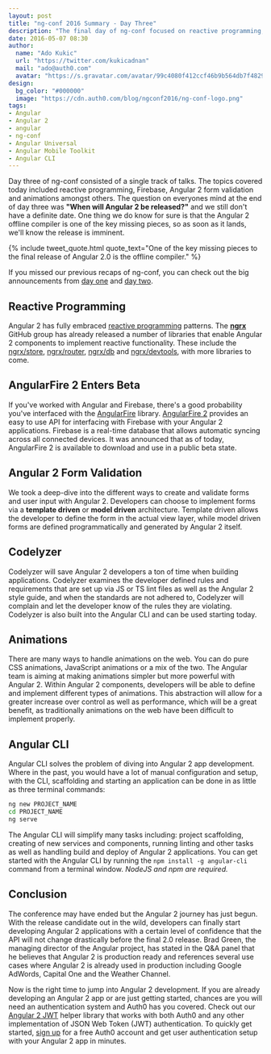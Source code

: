 ```yaml
---
layout: post
title: "ng-conf 2016 Summary - Day Three"
description: "The final day of ng-conf focused on reactive programming, Firebase and much more. Check out our summary of ng-conf day three. "
date: 2016-05-07 08:30
author: 
  name: "Ado Kukic"
  url: "https://twitter.com/kukicadnan"
  mail: "ado@auth0.com"
  avatar: "https://s.gravatar.com/avatar/99c4080f412ccf46b9b564db7f482907?s=200"
design: 
  bg_color: "#000000"
  image: "https://cdn.auth0.com/blog/ngconf2016/ng-conf-logo.png"
tags: 
- Angular
- Angular 2
- angular
- ng-conf
- Angular Universal
- Angular Mobile Toolkit
- Angular CLI
---
```


Day three of ng-conf consisted of a single track of talks. The topics covered today included reactive programming, Firebase, Angular 2 form validation and animations amongst others. The question on everyones mind at the end of day three was **"When will Angular 2 be released?"** and we still don't have a definite date. One thing we do know for sure is that the Angular 2 offline compiler is one of the key missing pieces, so as soon as it lands, we'll know the release is imminent.

{% include tweet_quote.html quote_text="One of the key missing pieces to the final release of Angular 2.0 is the offline compiler." %}

If you missed our previous recaps of ng-conf, you can check out the big announcements from [day one](https://auth0.com/blog/2016/05/05/ng-conf-summary-day-1/) and [day two](https://auth0.com/blog/2016/05/06/ng-conf-summary-day-2/).

## Reactive Programming

Angular 2 has fully embraced [reactive programming](https://en.wikipedia.org/wiki/Reactive_programming) patterns. The [**ngrx**](https://github.com/ngrx) GitHub group has already released a number of libraries that enable Angular 2 components to implement reactive functionality. These include the [ngrx/store](https://github.com/ngrx/store), [ngrx/router](https://github.com/ngrx/router), [ngrx/db](https://github.com/ngrx/db) and [ngrx/devtools](https://github.com/ngrx/devtools), with more libraries to come.

## AngularFire 2 Enters Beta

If you've worked with Angular and Firebase, there's a good probability you've interfaced with the [AngularFire](https://www.firebase.com/docs/web/libraries/angular/) library. [AngularFire 2](https://github.com/angular/angularfire2) provides an easy to use API for interfacing with Firebase with your Angular 2 applications. Firebase is a real-time database that allows automatic syncing across all connected devices. It was announced that as of today, AngularFire 2 is available to download and use in a public beta state.

## Angular 2 Form Validation

We took a deep-dive into the different ways to create and validate forms and user input with Angular 2. Developers can choose to implement forms via a **template driven** or **model driven** architecture. Template driven allows the developer to define the form in the actual view layer, while model driven forms are defined programmatically and generated by Angular 2 itself.

## Codelyzer

Codelyzer will save Angular 2 developers a ton of time when building applications. Codelyzer examines the developer defined rules and requirements that are set up via JS or TS lint files as well as the Angular 2 style guide, and when the standards are not adhered to, Codelyzer will complain and let the developer know of the rules they are violating. Codelyzer is also built into the Angular CLI and can be used starting today.

## Animations

There are many ways to handle animations on the web. You can do pure CSS animations, JavaScript animations or a mix of the two. The Angular team is aiming at making animations simpler but more powerful with Angular 2. Within Angular 2 components, developers will be able to define and implement different types of animations. This abstraction will allow for a greater increase over control as well as performance, which will be a great benefit, as traditionally animations on the web have been difficult to implement properly.

## Angular CLI

Angular CLI solves the problem of diving into Angular 2 app development. Where in the past, you would have a lot of manual configuration and setup, with the CLI, scaffolding and starting an application can be done in as little as three terminal commands:

```bash
ng new PROJECT_NAME
cd PROJECT_NAME
ng serve
```

The Angular CLI will simplify many tasks including: project scaffolding, creating of new services and components, running linting and other tasks as well as handling build and deploy of Angular 2 applications. You can get started with the Angular CLI by running the `npm install -g angular-cli` command from a terminal window. *NodeJS and npm are required.*

## Conclusion

The conference may have ended but the Angular 2 journey has just begun. With the release candidate out in the wild, developers can finally start developing Angular 2 applications with a certain level of confidence that the API will not change drastically before the final 2.0 release. Brad Green, the managing director of the Angular project, has stated in the Q&A panel that he believes that Angular 2 is production ready and references several use cases where Angular 2 is already used in production including Google AdWords, Capital One and the Weather Channel.

Now is the right time to jump into Angular 2 development. If you are already developing an Angular 2 app or are just getting started, chances are you will need an authentication system and Auth0 has you covered. Check out our [Angular 2 JWT](https://github.com/auth0/angular2-jwt) helper library that works with both Auth0 and any other implementation of JSON Web Token (JWT) authentication. To quickly get started, [sign up](https://auth0.com/signup) for a free Auth0 account and get user authentication setup with your Angular 2 app in minutes.